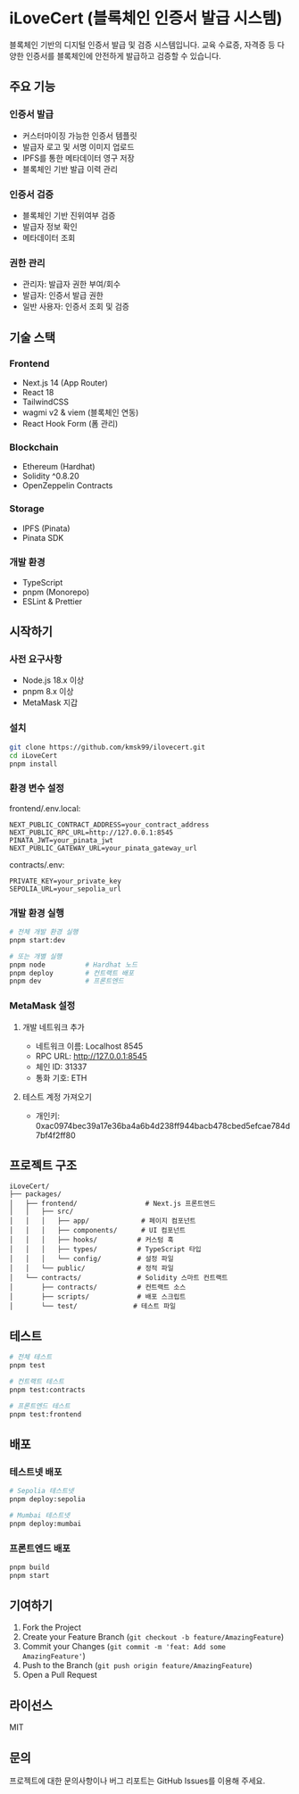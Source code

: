# iLoveCert (블록체인 인증서 발급 시스템)

블록체인 기반의 디지털 인증서 발급 및 검증 시스템입니다. 교육 수료증, 자격증 등 다양한 인증서를 블록체인에 안전하게 발급하고 검증할 수 있습니다.

## 주요 기능

### 인증서 발급
- 커스터마이징 가능한 인증서 템플릿
- 발급자 로고 및 서명 이미지 업로드
- IPFS를 통한 메타데이터 영구 저장
- 블록체인 기반 발급 이력 관리

### 인증서 검증
- 블록체인 기반 진위여부 검증
- 발급자 정보 확인
- 메타데이터 조회

### 권한 관리
- 관리자: 발급자 권한 부여/회수
- 발급자: 인증서 발급 권한
- 일반 사용자: 인증서 조회 및 검증

## 기술 스택

### Frontend
- Next.js 14 (App Router)
- React 18
- TailwindCSS
- wagmi v2 & viem (블록체인 연동)
- React Hook Form (폼 관리)

### Blockchain
- Ethereum (Hardhat)
- Solidity ^0.8.20
- OpenZeppelin Contracts

### Storage
- IPFS (Pinata)
- Pinata SDK

### 개발 환경
- TypeScript
- pnpm (Monorepo)
- ESLint & Prettier

## 시작하기

### 사전 요구사항

- Node.js 18.x 이상
- pnpm 8.x 이상
- MetaMask 지갑

### 설치

```bash
git clone https://github.com/kmsk99/ilovecert.git
cd iLoveCert
pnpm install
```

### 환경 변수 설정

frontend/.env.local:
```plaintext
NEXT_PUBLIC_CONTRACT_ADDRESS=your_contract_address
NEXT_PUBLIC_RPC_URL=http://127.0.0.1:8545
PINATA_JWT=your_pinata_jwt
NEXT_PUBLIC_GATEWAY_URL=your_pinata_gateway_url
```

contracts/.env:
```plaintext
PRIVATE_KEY=your_private_key
SEPOLIA_URL=your_sepolia_url
```

### 개발 환경 실행

```bash
# 전체 개발 환경 실행
pnpm start:dev

# 또는 개별 실행
pnpm node          # Hardhat 노드
pnpm deploy        # 컨트랙트 배포
pnpm dev           # 프론트엔드
```

### MetaMask 설정

1. 개발 네트워크 추가
   - 네트워크 이름: Localhost 8545
   - RPC URL: http://127.0.0.1:8545
   - 체인 ID: 31337
   - 통화 기호: ETH

2. 테스트 계정 가져오기
   - 개인키: 0xac0974bec39a17e36ba4a6b4d238ff944bacb478cbed5efcae784d7bf4f2ff80

## 프로젝트 구조

```
iLoveCert/
├── packages/
│   ├── frontend/                 # Next.js 프론트엔드
│   │   ├── src/
│   │   │   ├── app/             # 페이지 컴포넌트
│   │   │   ├── components/      # UI 컴포넌트
│   │   │   ├── hooks/          # 커스텀 훅
│   │   │   ├── types/          # TypeScript 타입
│   │   │   └── config/         # 설정 파일
│   │   └── public/             # 정적 파일
│   └── contracts/              # Solidity 스마트 컨트랙트
│       ├── contracts/          # 컨트랙트 소스
│       ├── scripts/            # 배포 스크립트
│       └── test/              # 테스트 파일
```

## 테스트

```bash
# 전체 테스트
pnpm test

# 컨트랙트 테스트
pnpm test:contracts

# 프론트엔드 테스트
pnpm test:frontend
```

## 배포

### 테스트넷 배포

```bash
# Sepolia 테스트넷
pnpm deploy:sepolia

# Mumbai 테스트넷
pnpm deploy:mumbai
```

### 프론트엔드 배포

```bash
pnpm build
pnpm start
```

## 기여하기

1. Fork the Project
2. Create your Feature Branch (`git checkout -b feature/AmazingFeature`)
3. Commit your Changes (`git commit -m 'feat: Add some AmazingFeature'`)
4. Push to the Branch (`git push origin feature/AmazingFeature`)
5. Open a Pull Request

## 라이선스

MIT

## 문의

프로젝트에 대한 문의사항이나 버그 리포트는 GitHub Issues를 이용해 주세요.